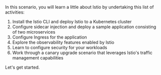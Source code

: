 In this scenario, you will learn a little about Istio by undertaking this list of activities:

1. Install the Istio CLI and deploy Istio to a Kubernetes cluster
1. Configure sidecar injection and deploy a sample application consisting of two microservices
1. Configure Ingress for the application
1. Explore the observability features enabled by Istio
1. Learn to configure security for your workloads
1. Work through a canary upgrade scenario that leverages Istio's traffic management capabilities

Let's get started.